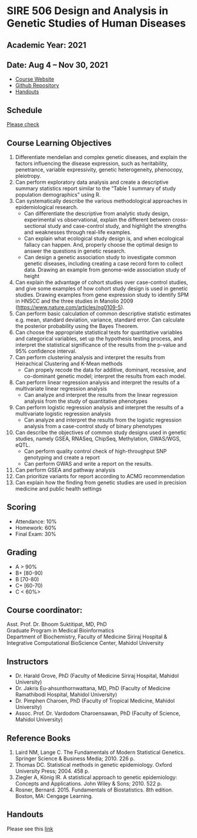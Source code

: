 SIRE 506 Design and Analysis in Genetic Studies of Human Diseases
===============

## Academic Year: 2021

## Date:  Aug 4 – Nov 30, 2021
-   [Course Website](https://si-medbif.github.io/SIRE506/)
-   [Github Repository](https://github.com/si-medbif/SIRE506)
-   [Handouts]()

## Schedule
[Please check](https://www.dropbox.com/s/ft7ymhhce1iq2qs/SIRE506-Schedule-AY2021.xlsx?dl=0)

## Course Learning Objectives
1.	Differentiate mendelian and complex genetic diseases, and explain the factors influencing the disease expression, such as heritability, penetrance, variable expressivity, genetic heterogeneity, phenocopy, pleiotropy. 
2.	Can perform exploratory data analysis and create a descriptive summary statistics report similar to the “Table 1 summary of study population demographics” using R. 
3.	Can systematically describe the various methodological approaches in epidemiological research. 
    -	Can differentiate the descriptive from analytic study design, experimental vs observational, explain the different between cross-sectional study and case-control study, and highlight the strengths and weaknesses through real-life examples. 
    -	Can explain what ecological study design is, and when ecological fallacy can happen. And, properly choose the optimal design to answer the questions in genetic research. 
    -	Can design a genetic association study to investigate common genetic diseases, including creating a case record form to collect data. Drawing an example from genome-wide association study of height
4.	Can explain the advantage of cohort studies over case-control studies, and give some examples of how cohort study design is used in genetic studies. Drawing examples from gene expression study to identify SPM in HNSCC and the three studies in Manolio 2009 (https://www.nature.com/articles/ng0109-5).
5.	Can perform basic calculation of common descriptive statistic estimates e.g. mean, standard deviation, variance, standard error. Can calculate the posterior probability using the Bayes Theorem. 
6.	Can choose the appropriate statistical tests for quantitative variables and categorical variables, set up the hypothesis testing process, and interpret the statistical significance of the results from the p-value and 95% confidence interval. 
7.	Can perform clustering analysis and interpret the results from Heirachical Clustering and K-Mean methods
    -	Can propely recode the data for additive, dominant, recessive, and co-dominant genetic model; interpret the results from each model.
8.	Can perform linear regression analysis and interpret the results of a multivariate linear regression analysis
    -	Can analyze and interpret the results from the linear regression analysis from the study of quantitative phenotypes
9.	Can perform logistic regression analysis and interpret the results of a multivariate logistic regression analysis
    -	Can analyze and interpret the results from the logistic regression analysis from a case-control study of binary phenotypes
10.	Can describe the objectives of common study designs used in genetic studies, namely GSEA, RNASeq, ChipSeq, Methylation, GWAS/WGS, eQTL.
    -	Can perform quality control check of high-throughput SNP genotyping and create a report
    -	Can perform GWAS and write a report on the results.
11.	Can perform GSEA and pathway analysis
12.	Can prioritize variants for report according to ACMG recommendation
13.	Can explain how the finding from genetic studies are used in precision medicine and public health settings

## Scoring


* Attendance: 10%
* Homework: 60%
* Final Exam: 30%

## Grading


* A > 90%
* B+ [80-90)
* B [70-80)
* C+ [60-70)
* C < 60%>
## Course coordinator:

Asst. Prof. Dr. Bhoom Suktitipat, MD, PhD  
Graduate Program in Medical Bioinformatics  
Department of Biochemistry, Faculty of Medicine Siriraj Hospital &  
Integrative Computational BioScience Center, Mahidol University

## Instructors
* Dr. Harald Grove, PhD (Faculty of Medicine Siriraj Hospital, Mahidol University)
* Dr. Jakris Eu-ahsunthornwattana, MD, PhD (Faculty of Medicine Ramathibodi Hospital, Mahidol University)
* Dr. Pimphen Charoen, PhD (Faculty of Tropical Medicine, Mahidol University)
* Assoc. Prof. Dr. Vardodom Charoensawan, PhD (Faculty of Science, Mahidol University)

## Reference Books
1. Laird NM, Lange C. The Fundamentals of Modern Statistical Genetics. Springer Science & Business Media; 2010. 226 p.
2. Thomas DC. Statistical methods in genetic epidemiology. Oxford University Press; 2004. 458 p.
3. Ziegler A, König IR. A statistical approach to genetic epidemiology: Concepts and Applications. John Wiley & Sons; 2010. 522 p.
4. Rosner, Bernard. 2015. Fundamentals of Biostatistics. 8th edition. Boston, MA: Cengage Learning.

## Handouts
Please see this [link]()
